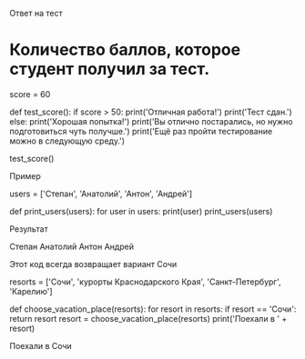 Ответ на тест
# Количество баллов, которое студент получил за тест.
score = 60

def test_score():
    if score > 50:
        print('Отличная работа!')
        print('Тест сдан.')
    else:
        print('Хорошая попытка!')
        print('Вы отлично постарались, но нужно подготовиться чуть получше.')
        print('Ещё раз пройти тестирование можно в следующую среду.')

test_score()

Пример

users = ['Степан', 'Анатолий', 'Антон', 'Андрей']


def print_users(users):
    for user in users:
        print(user)
print_users(users)


Результат

Степан
Анатолий
Антон
Андрей


Этот код всегда возвращает вариант Сочи

resorts = ['Сочи', 'курорты Краснодарского Края', 'Санкт-Петербург', 'Карелию']

def choose_vacation_place(resorts):
    for resort in resorts:
      if resort == 'Сочи':
        return resort
resort = choose_vacation_place(resorts)
print('Поехали в ' + resort)

Поехали в Сочи